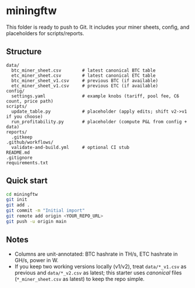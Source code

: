 # miningftw

This folder is ready to push to Git. It includes your miner sheets, config, and placeholders for scripts/reports.

## Structure
```
data/
  btc_miner_sheet.csv        # latest canonical BTC table
  etc_miner_sheet.csv        # latest canonical ETC table
  btc_miner_sheet_v1.csv     # previous BTC (if available)
  etc_miner_sheet_v1.csv     # previous ETC (if available)
config/
  settings.yaml              # example knobs (tariff, pool fee, C6 count, price path)
scripts/
  update_table.py            # placeholder (apply edits; shift v2->v1 if you choose)
  run_profitability.py       # placeholder (compute P&L from config + data)
reports/
  .gitkeep
.github/workflows/
  validate-and-build.yml     # optional CI stub
README.md
.gitignore
requirements.txt
```

## Quick start
```bash
cd miningftw
git init
git add .
git commit -m "Initial import"
git remote add origin <YOUR_REPO_URL>
git push -u origin main
```

## Notes
- Columns are unit-annotated: BTC hashrate in TH/s, ETC hashrate in GH/s, power in W.
- If you keep two working versions locally (v1/v2), treat `data/*_v1.csv` as previous and `data/*_v2.csv` as latest; this starter uses *canonical* files (`*_miner_sheet.csv` as latest) to keep the repo simple.